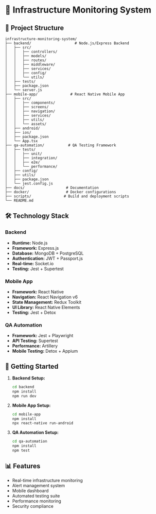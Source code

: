 # 🚀 Infrastructure Monitoring System

## 📁 Project Structure

```
infrastructure-monitoring-system/
├── backend/                    # Node.js/Express Backend
│   ├── src/
│   │   ├── controllers/
│   │   ├── models/
│   │   ├── routes/
│   │   ├── middleware/
│   │   ├── services/
│   │   ├── config/
│   │   └── utils/
│   ├── tests/
│   ├── package.json
│   └── server.js
├── mobile-app/               # React Native Mobile App
│   ├── src/
│   │   ├── components/
│   │   ├── screens/
│   │   ├── navigation/
│   │   ├── services/
│   │   ├── utils/
│   │   └── assets/
│   ├── android/
│   ├── ios/
│   ├── package.json
│   └── App.tsx
├── qa-automation/           # QA Testing Framework
│   ├── tests/
│   │   ├── unit/
│   │   ├── integration/
│   │   ├── e2e/
│   │   └── performance/
│   ├── config/
│   ├── utils/
│   ├── package.json
│   └── jest.config.js
├── docs/                   # Documentation
├── docker/                 # Docker configurations
├── scripts/               # Build and deployment scripts
└── README.md
```

## 🛠️ Technology Stack

### Backend
- **Runtime:** Node.js
- **Framework:** Express.js
- **Database:** MongoDB + PostgreSQL
- **Authentication:** JWT + Passport.js
- **Real-time:** Socket.io
- **Testing:** Jest + Supertest

### Mobile App
- **Framework:** React Native
- **Navigation:** React Navigation v6
- **State Management:** Redux Toolkit
- **UI Library:** React Native Elements
- **Testing:** Jest + Detox

### QA Automation
- **Framework:** Jest + Playwright
- **API Testing:** Supertest
- **Performance:** Artillery
- **Mobile Testing:** Detox + Appium

## 🚀 Getting Started

1. **Backend Setup:**
   ```bash
   cd backend
   npm install
   npm run dev
   ```

2. **Mobile App Setup:**
   ```bash
   cd mobile-app
   npm install
   npx react-native run-android
   ```

3. **QA Automation Setup:**
   ```bash
   cd qa-automation
   npm install
   npm test
   ```

## 📊 Features

- Real-time infrastructure monitoring
- Alert management system
- Mobile dashboard
- Automated testing suite
- Performance monitoring
- Security compliance
